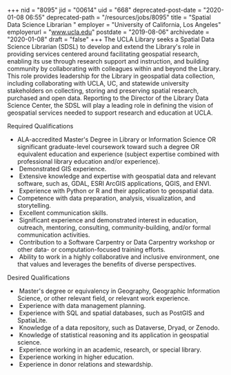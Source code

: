 +++
nid = "8095"
jid = "00614"
uid = "668"
deprecated-post-date = "2020-01-08 06:55"
deprecated-path = "/resources/jobs/8095"
title = "Spatial Data Science Librarian "
employer = "University of California, Los Angeles"
employerurl = "www.ucla.edu"
postdate = "2019-08-06"
archivedate = "2020-01-08"
draft = "false"
+++
The UCLA Library seeks a Spatial Data Science Librarian (SDSL) to
develop and extend the Library's role in providing services centered
around facilitating geospatial research, enabling its use through
research support and instruction, and building community by
collaborating with colleagues within and beyond the Library. This role
provides leadership for the Library in geospatial data collection,
including collaborating with UCLA, UC, and statewide university
stakeholders on collecting, storing and preserving spatial research,
purchased and open data. Reporting to the Director of the Library Data
Science Center, the SDSL will play a leading role in defining the vision
of geospatial services needed to support research and education at UCLA.
  
Required Qualifications

-   ALA-accredited Master's Degree in Library or Information Science OR
    significant graduate-level coursework toward such a degree OR
    equivalent education and experience (subject expertise combined with
    professional library education and/or experience).
-    Demonstrated GIS experience.
-    Extensive knowledge and expertise with geospatial data and relevant
    software, such as, GDAL, ESRI ArcGIS applications, QGIS, and ENVI.
-    Experience with Python or R and their application to geospatial
    data.
-   Competence with data preparation, analysis, visualization, and
    storytelling.
-    Excellent communication skills.
-    Significant experience and demonstrated interest in education,
    outreach, mentoring, consulting, community-building, and/or formal
    communication activities.
-    Contribution to a Software Carpentry or Data Carpentry workshop or
    other data- or computation-focused training efforts.
-    Ability to work in a highly collaborative and inclusive
    environment, one that values and leverages the benefits of diverse
    perspectives.

Desired Qualifications

-    Master's degree or equivalency in Geography, Geographic Information
    Science, or other relevant field, or relevant work experience.
-    Experience with data management planning.
-    Experience with SQL and spatial databases, such as PostGIS and
    SpatiaLite.
-    Knowledge of a data repository, such as Dataverse, Dryad, or
    Zenodo.
-    Knowledge of statistical reasoning and its application in
    geospatial science.
-    Experience working in an academic, research, or special library.
-    Experience working in higher education.
-    Experience in donor relations and stewardship.
